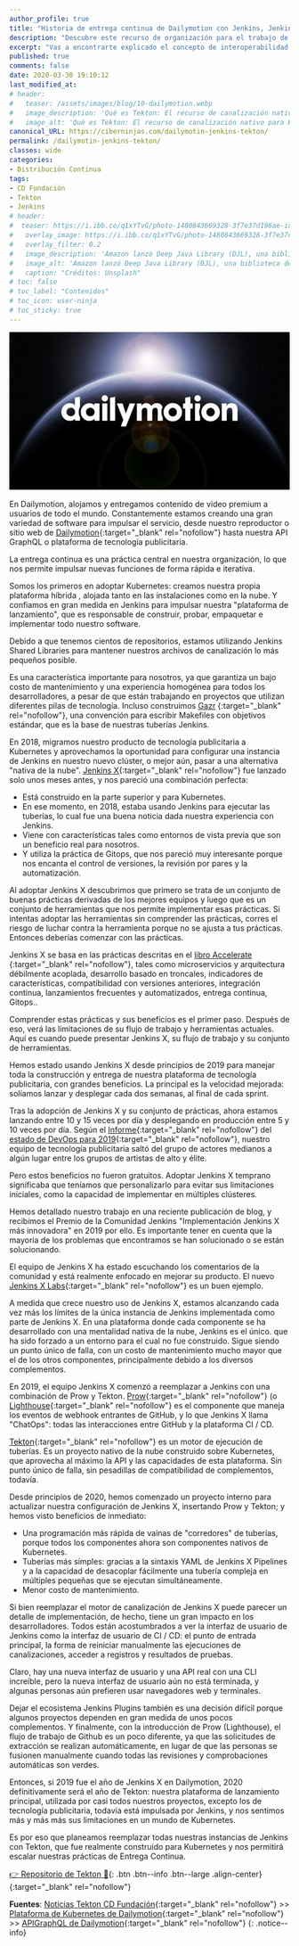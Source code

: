 ```yaml
---
author_profile: true
title: "Historia de entrega continua de Dailymotion con Jenkins, Jenkins X y Tekton"
description: "Descubre este recurso de organización para el trabajo de la integración continua"
excerpt: "Vas a encontrarte explicado el concepto de interoperabilidad dentro del mundo CI / CD además del equipo de trabajo sobre el desarrollo del término en sí"
published: true
comments: false
date: 2020-03-30 19:10:12
last_modified_at: 
# header:
#   teaser: /assets/images/blog/10-dailymotion.webp
#   image_description: 'Qué es Tekton: El recurso de canalización nativo para Kubernetes'
#   image_alt: 'Qué es Tekton: El recurso de canalización nativo para Kubernetes'
canonical_URL: https://ciberninjas.com/dailymotin-jenkins-tekton/
permalink: /dailymotin-jenkins-tekton/
classes: wide
categories:
- Distribución Continua
tags:
- CD Fundación
- Tekton
- Jenkins
# header:
#  teaser: https://i.ibb.co/q1xYTvG/photo-1480843669328-3f7e37d196ae-ixlib-rb-1-2.jpg
#   overlay_image: https://i.ibb.co/q1xYTvG/photo-1480843669328-3f7e37d196ae-ixlib-rb-1-2.jpg
#   overlay_filter: 0.2
#   image_description: 'Amazon lanzó Deep Java Library (DJL), una biblioteca de código abierto con API de Java para simplificar la capacitación, las pruebas, la implementación y la creación en 2020'
#   image_alt: 'Amazon lanzó Deep Java Library (DJL), una biblioteca de código abierto con API de Java para simplificar la capacitación, las pruebas, la implementación y la creación en 2002'
#   caption: "Créditos: Unsplash"
# toc: false
# toc_label: "Contenidos"
# toc_icon: user-ninja
# toc_sticky: true
---
```


![](/assets/images/blog/10-dailymotion.webp)

En Dailymotion, alojamos y entregamos contenido de video premium a usuarios de todo el mundo. Constantemente estamos creando una gran variedad de software para impulsar el servicio, desde nuestro reproductor o sitio web de [Dailymotion](https://www.dailymotion.com/){:target="_blank" rel="nofollow"} hasta nuestra API GraphQL o plataforma de tecnología publicitaria.

La entrega continua es una práctica central en nuestra organización, lo que nos permite impulsar nuevas funciones de forma rápida e iterativa.

Somos los primeros en adoptar Kubernetes: creamos nuestra propia plataforma híbrida , alojada tanto en las instalaciones como en la nube. Y confiamos en gran medida en Jenkins para impulsar nuestra "plataforma de lanzamiento", que es responsable de construir, probar, empaquetar e implementar todo nuestro software.

Debido a que tenemos cientos de repositorios, estamos utilizando Jenkins Shared Libraries para mantener nuestros archivos de canalización lo más pequeños posible.

Es una característica importante para nosotros, ya que garantiza un bajo costo de mantenimiento y una experiencia homogénea para todos los desarrolladores, a pesar de que están trabajando en proyectos que utilizan diferentes pilas de tecnología. Incluso construimos [Gazr](https://gazr.io/) {:target="_blank" rel="nofollow"}, una convención para escribir Makefiles con objetivos estándar, que es la base de nuestras tuberías Jenkins.

En 2018, migramos nuestro producto de tecnología publicitaria a Kubernetes y aprovechamos la oportunidad para configurar una instancia de Jenkins en nuestro nuevo clúster, o mejor aún, pasar a una alternativa "nativa de la nube". [Jenkins X](https://jenkins-x.io/){:target="_blank" rel="nofollow"} fue lanzado solo unos meses antes, y nos pareció una combinación perfecta:

- Está construido en la parte superior y para Kubernetes.
- En ese momento, en 2018, estaba usando Jenkins para ejecutar las tuberías, lo cual fue una buena noticia dada nuestra experiencia con Jenkins.
- Viene con características tales como entornos de vista previa que son un beneficio real para nosotros.
- Y utiliza la práctica de Gitops, que nos pareció muy interesante porque nos encanta el control de versiones, la revisión por pares y la automatización.

Al adoptar Jenkins X descubrimos que primero se trata de un conjunto de buenas prácticas derivadas de los mejores equipos y luego que es un conjunto de herramientas que nos permite implementar esas prácticas. Si intentas adoptar las herramientas sin comprender las prácticas, corres el riesgo de luchar contra la herramienta porque no se ajusta a tus prácticas. Entonces deberías comenzar con las prácticas.

Jenkins X se basa en las prácticas descritas en el [libro Accelerate ](https://itrevolution.com/book/accelerate/){:target="_blank" rel="nofollow"}, tales como microservicios y arquitectura débilmente acoplada, desarrollo basado en troncales, indicadores de características, compatibilidad con versiones anteriores, integración continua, lanzamientos frecuentes y automatizados, entrega continua, Gitops..

Comprender estas prácticas y sus beneficios es el primer paso. Después de eso, verá las limitaciones de su flujo de trabajo y herramientas actuales. Aquí es cuando puede presentar Jenkins X, su flujo de trabajo y su conjunto de herramientas.

Hemos estado usando Jenkins X desde principios de 2019 para manejar toda la construcción y entrega de nuestra plataforma de tecnología publicitaria, con grandes beneficios. La principal es la velocidad mejorada: solíamos lanzar y desplegar cada dos semanas, al final de cada sprint.

Tras la adopción de Jenkins X y su conjunto de prácticas, ahora estamos lanzando entre 10 y 15 veces por día y desplegando en producción entre 5 y 10 veces por día. Según el [Informe](https://services.google.com/fh/files/misc/state-of-devops-2019.pdf){:target="_blank" rel="nofollow"} del [estado de DevOps para 2019](https://services.google.com/fh/files/misc/state-of-devops-2019.pdf){:target="_blank" rel="nofollow"}, nuestro equipo de tecnología publicitaria saltó del grupo de actores medianos a algún lugar entre los grupos de artistas de alto y élite.

Pero estos beneficios no fueron gratuitos. Adoptar Jenkins X temprano significaba que teníamos que personalizarlo para evitar sus limitaciones iniciales, como la capacidad de implementar en múltiples clústeres.

Hemos detallado nuestro trabajo en una reciente publicación de blog, y recibimos el Premio de la Comunidad Jenkins "Implementación Jenkins X más innovadora" en 2019 por ello. Es importante tener en cuenta que la mayoría de los problemas que encontramos se han solucionado o se están solucionando.

El equipo de Jenkins X ha estado escuchando los comentarios de la comunidad y está realmente enfocado en mejorar su producto. El nuevo [Jenkins X Labs](https://jenkins-x.io/blog/2020/02/28/jxl-feb-20/){:target="_blank" rel="nofollow"} es un buen ejemplo.

A medida que crece nuestro uso de Jenkins X, estamos alcanzando cada vez más los límites de la única instancia de Jenkins implementada como parte de Jenkins X. En una plataforma donde cada componente se ha desarrollado con una mentalidad nativa de la nube, Jenkins es el único. que ha sido forzado a un entorno para el cual no fue construido. Sigue siendo un punto único de falla, con un costo de mantenimiento mucho mayor que el de los otros componentes, principalmente debido a los diversos complementos.

En 2019, el equipo Jenkins X comenzó a reemplazar a Jenkins con una combinación de Prow y Tekton. [Prow](https://github.com/kubernetes/test-infra/blob/master/prow/README.md){:target="_blank" rel="nofollow"} (o [Lighthouse](https://github.com/jenkins-x/lighthouse/blob/master/README.md){:target="_blank" rel="nofollow"} es el componente que maneja los eventos de webhook entrantes de GitHub, y lo que Jenkins X llama "ChatOps": todas las interacciones entre GitHub y la plataforma CI / CD.

[Tekton](/que-es-tekton/){:target="_blank" rel="nofollow"} es un motor de ejecución de tuberías. Es un proyecto nativo de la nube construido sobre Kubernetes, que aprovecha al máximo la API y las capacidades de esta plataforma. Sin punto único de falla, sin pesadillas de compatibilidad de complementos, todavía.

Desde principios de 2020, hemos comenzado un proyecto interno para actualizar nuestra configuración de Jenkins X, insertando Prow y Tekton; y hemos visto beneficios de inmediato:

- Una programación más rápida de vainas de "corredores" de tuberías, porque todos los componentes ahora son componentes nativos de Kubernetes.
- Tuberías más simples: gracias a la sintaxis YAML de Jenkins X Pipelines y a la capacidad de desacoplar fácilmente una tubería compleja en múltiples pequeñas que se ejecutan simultáneamente.
- Menor costo de mantenimiento.

Si bien reemplazar el motor de canalización de Jenkins X puede parecer un detalle de implementación, de hecho, tiene un gran impacto en los desarrolladores. Todos están acostumbrados a ver la interfaz de usuario de Jenkins como la interfaz de usuario de CI / CD: el punto de entrada principal, la forma de reiniciar manualmente las ejecuciones de canalizaciones, acceder a registros y resultados de pruebas.

Claro, hay una nueva interfaz de usuario y una API real con una CLI increíble, pero la nueva interfaz de usuario aún no está terminada, y algunas personas aún prefieren usar navegadores web y terminales.

Dejar el ecosistema Jenkins Plugins también es una decisión difícil porque algunos proyectos dependen en gran medida de unos pocos complementos. Y finalmente, con la introducción de Prow (Lighthouse), el flujo de trabajo de Github es un poco diferente, ya que las solicitudes de extracción se realizan automáticamente, en lugar de que las personas se fusionen manualmente cuando todas las revisiones y comprobaciones automáticas son verdes.

Entonces, si 2019 fue el año de Jenkins X en Dailymotion, 2020 definitivamente será el año de Tekton: nuestra plataforma de lanzamiento principal, utilizada por casi todos nuestros proyectos, excepto los de tecnología publicitaria, todavía está impulsada por Jenkins, y nos sentimos más y más más sus limitaciones en un mundo de Kubernetes.

Es por eso que planeamos reemplazar todas nuestras instancias de Jenkins con Tekton, que fue realmente construido para Kubernetes y nos permitirá escalar nuestras prácticas de Entrega Continua.

[👉 Repositorio de Tekton 🤞](https://github.com/tektoncd){: .btn .btn--info .btn--large .align-center}{:target="_blank" rel="nofollow"}
<!-- wiki, integración continua: https://en.wikipedia.org/wiki/Continuous_integration#CI/CD -->
<!-- - [Instalación de tuberías de Tekton](https://github.com/tektoncd/pipeline/blob/master/docs/install.md) - ¡Salta con [el tutorial!](https://github.com/tektoncd/pipeline/blob/master/docs/tutorial.md) -->

**Fuentes**: [Noticias Tekton CD Fundación](https://cd.foundation/blog/2020/03/30/dailymotion-continuous-delivery-story-with-jenkins-jenkins-x-and-tekton/){:target="_blank" rel="nofollow"} >> [Plataforma de Kubernetes de Dailymotion](https://medium.com/dailymotion/how-we-built-our-hybrid-kubernetes-platform-d121ea9cb0bc){:target="_blank" rel="nofollow"} >> [APIGraphQL de Dailymotion](https://medium.com/dailymotion/tartiflette-graphql-api-engine-python-open-source-a200c5bbc477){:target="_blank" rel="nofollow"}
{: .notice--info}
